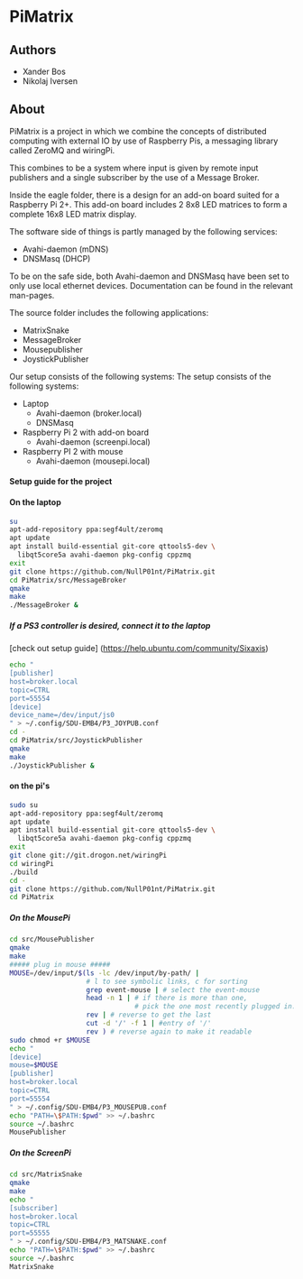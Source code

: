 # PiMatrix

## Authors
* Xander Bos
* Nikolaj Iversen

## About

PiMatrix is a project in which we combine the concepts of distributed computing
with external IO by use of Raspberry Pis, a messaging library called ZeroMQ and
wiringPi.

This combines to be a system where input is given by remote input publishers
and a single subscriber by the use of a Message Broker.

Inside the eagle folder, there is a design for an add-on board suited for a
Raspberry Pi 2+. This add-on board includes 2 8x8 LED matrices to form a
complete 16x8 LED matrix display.

The software side of things is partly managed by the following services:
* Avahi-daemon (mDNS)
* DNSMasq (DHCP)

To be on the safe side, both Avahi-daemon and DNSMasq have been set to only use
local ethernet devices. Documentation can be found in the relevant man-pages.

The source folder includes the following applications:
* MatrixSnake
* MessageBroker
* Mousepublisher
* JoystickPublisher

Our setup consists of the following systems:
The setup consists of the following systems:
* Laptop 
  * Avahi-daemon (broker.local)
  * DNSMasq 
* Raspberry Pi 2 with add-on board 
  * Avahi-daemon (screenpi.local)
* Raspberry PI 2 with mouse 
  * Avahi-daemon (mousepi.local)

#### Setup guide for the project ####

#### On the laptop ####
```bash
su
apt-add-repository ppa:segf4ult/zeromq
apt update
apt install build-essential git-core qttools5-dev \
  libqt5core5a avahi-daemon pkg-config cppzmq
exit
git clone https://github.com/NullP01nt/PiMatrix.git
cd PiMatrix/src/MessageBroker
qmake
make
./MessageBroker &
```

##### If a PS3 controller is desired, connect it to the laptop
[check out setup guide] (https://help.ubuntu.com/community/Sixaxis)
```bash
echo "
[publisher]
host=broker.local
topic=CTRL
port=55554
[device]
device_name=/dev/input/js0
" > ~/.config/SDU-EMB4/P3_JOYPUB.conf
cd -
cd PiMatrix/src/JoystickPublisher
qmake
make
./JoystickPublisher &
```

#### on the pi's ####
```bash
sudo su
apt-add-repository ppa:segf4ult/zeromq
apt update
apt install build-essential git-core qttools5-dev \
  libqt5core5a avahi-daemon pkg-config cppzmq
exit
git clone git://git.drogon.net/wiringPi
cd wiringPi
./build
cd -
git clone https://github.com/NullP01nt/PiMatrix.git
cd PiMatrix
```

##### On the MousePi #####
```bash
cd src/MousePublisher
qmake
make
##### plug in mouse #####
MOUSE=/dev/input/$(ls -lc /dev/input/by-path/ | 
                   # l to see symbolic links, c for sorting
                   grep event-mouse | # select the event-mouse
                   head -n 1 | # if there is more than one, 
                               # pick the one most recently plugged in.
                   rev | # reverse to get the last
                   cut -d '/' -f 1 | #entry of '/'
                   rev ) # reverse again to make it readable
sudo chmod +r $MOUSE
echo "
[device]
mouse=$MOUSE
[publisher]
host=broker.local
topic=CTRL
port=55554
" > ~/.config/SDU-EMB4/P3_MOUSEPUB.conf
echo "PATH=\$PATH:$pwd" >> ~/.bashrc
source ~/.bashrc
MousePublisher
```

##### On the ScreenPi #####
```bash
cd src/MatrixSnake
qmake
make
echo "
[subscriber]
host=broker.local
topic=CTRL
port=55555
" > ~/.config/SDU-EMB4/P3_MATSNAKE.conf
echo "PATH=\$PATH:$pwd" >> ~/.bashrc
source ~/.bashrc
MatrixSnake
```
